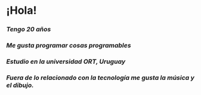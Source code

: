# ¡Hola!


### *Tengo 20 años*
### *Me gusta programar cosas programables*
### *Estudio en la universidad ORT, Uruguay*
### *Fuera de lo relacionado con la tecnología me gusta la música y el dibujo.*

